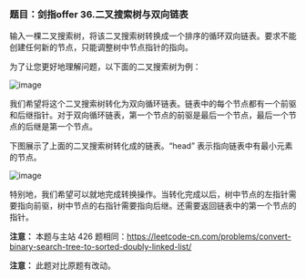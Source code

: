 ### 题目：剑指offer 36.二叉搜索树与双向链表

输入一棵二叉搜索树，将该二叉搜索树转换成一个排序的循环双向链表。要求不能创建任何新的节点，只能调整树中节点指针的指向。

为了让您更好地理解问题，以下面的二叉搜索树为例：

 ![image](https://user-images.githubusercontent.com/41363767/164414024-3bbb9ba2-9545-4a6e-a979-5889bf24e0c9.png)

我们希望将这个二叉搜索树转化为双向循环链表。链表中的每个节点都有一个前驱和后继指针。对于双向循环链表，第一个节点的前驱是最后一个节点，最后一个节点的后继是第一个节点。

下图展示了上面的二叉搜索树转化成的链表。“head” 表示指向链表中有最小元素的节点。

 ![image](https://user-images.githubusercontent.com/41363767/164414176-c23e8422-5d7c-4a57-ab4e-27abfe1acfb1.png)

特别地，我们希望可以就地完成转换操作。当转化完成以后，树中节点的左指针需要指向前驱，树中节点的右指针需要指向后继。还需要返回链表中的第一个节点的指针。

**注意：** 本题与主站 426 题相同：https://leetcode-cn.com/problems/convert-binary-search-tree-to-sorted-doubly-linked-list/

**注意：** 此题对比原题有改动。
